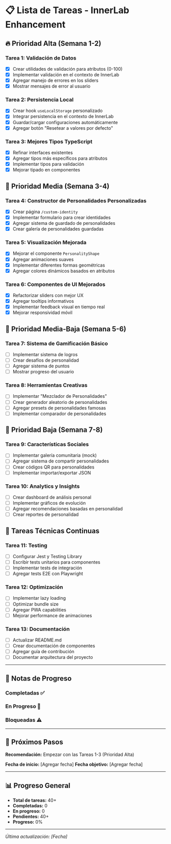 # 📋 Lista de Tareas - InnerLab Enhancement

## 🔥 **Prioridad Alta (Semana 1-2)**

### Tarea 1: Validación de Datos
- [X] Crear utilidades de validación para atributos (0-100)
- [X] Implementar validación en el contexto de InnerLab
- [X] Agregar manejo de errores en los sliders
- [X] Mostrar mensajes de error al usuario

### Tarea 2: Persistencia Local
- [X] Crear hook `useLocalStorage` personalizado
- [X] Integrar persistencia en el contexto de InnerLab
- [X] Guardar/cargar configuraciones automáticamente
- [X] Agregar botón "Resetear a valores por defecto"

### Tarea 3: Mejores Tipos TypeScript
- [X] Refinar interfaces existentes
- [X] Agregar tipos más específicos para atributos
- [X] Implementar tipos para validación
- [X] Mejorar tipado en componentes

## 🚀 **Prioridad Media (Semana 3-4)**

### Tarea 4: Constructor de Personalidades Personalizadas
- [X] Crear página `/custom-identity`
- [X] Implementar formulario para crear identidades
- [X] Agregar sistema de guardado de personalidades
- [X] Crear galería de personalidades guardadas

### Tarea 5: Visualización Mejorada
- [X] Mejorar el componente `PersonalityShape`
- [X] Agregar animaciones suaves
- [X] Implementar diferentes formas geométricas
- [X] Agregar colores dinámicos basados en atributos

### Tarea 6: Componentes de UI Mejorados
- [X] Refactorizar sliders con mejor UX
- [X] Agregar tooltips informativos
- [X] Implementar feedback visual en tiempo real
- [X] Mejorar responsividad móvil

## 🎯 **Prioridad Media-Baja (Semana 5-6)**

### Tarea 7: Sistema de Gamificación Básico
- [ ] Implementar sistema de logros
- [ ] Crear desafíos de personalidad
- [ ] Agregar sistema de puntos
- [ ] Mostrar progreso del usuario

### Tarea 8: Herramientas Creativas
- [ ] Implementar "Mezclador de Personalidades"
- [ ] Crear generador aleatorio de personalidades
- [ ] Agregar presets de personalidades famosas
- [ ] Implementar comparador de personalidades

## 🌟 **Prioridad Baja (Semana 7-8)**

### Tarea 9: Características Sociales
- [ ] Implementar galería comunitaria (mock)
- [ ] Agregar sistema de compartir personalidades
- [ ] Crear códigos QR para personalidades
- [ ] Implementar importar/exportar JSON

### Tarea 10: Analytics y Insights
- [ ] Crear dashboard de análisis personal
- [ ] Implementar gráficos de evolución
- [ ] Agregar recomendaciones basadas en personalidad
- [ ] Crear reportes de personalidad

## 🔧 **Tareas Técnicas Continuas**

### Tarea 11: Testing
- [ ] Configurar Jest y Testing Library
- [ ] Escribir tests unitarios para componentes
- [ ] Implementar tests de integración
- [ ] Agregar tests E2E con Playwright

### Tarea 12: Optimización
- [ ] Implementar lazy loading
- [ ] Optimizar bundle size
- [ ] Agregar PWA capabilities
- [ ] Mejorar performance de animaciones

### Tarea 13: Documentación
- [ ] Actualizar README.md
- [ ] Crear documentación de componentes
- [ ] Agregar guía de contribución
- [ ] Documentar arquitectura del proyecto

---

## 📝 **Notas de Progreso**

### Completadas ✅
<!-- Aquí puedes mover las tareas completadas -->


### En Progreso 🚧
<!-- Tareas que estás trabajando actualmente -->

### Bloqueadas ⚠️
<!-- Tareas que tienen dependencias o problemas -->

---

## 🎯 **Próximos Pasos**

**Recomendación:** Empezar con las Tareas 1-3 (Prioridad Alta)

**Fecha de inicio:** [Agregar fecha]
**Fecha objetivo:** [Agregar fecha]

---

## 📊 **Progreso General**

- **Total de tareas:** 40+
- **Completadas:** 0
- **En progreso:** 0
- **Pendientes:** 40+
- **Progreso:** 0%

---

*Última actualización: [Fecha]*